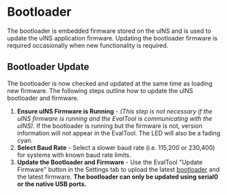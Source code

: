 # Bootloader

The bootloader is embedded firmware stored on the uINS and is used to update the uINS application firmware.  Updating the bootloader firmware is required occasionally when new functionality is required.

## Bootloader Update

The bootloader is now checked and updated at the same time as loading new firmware. The following steps outline how to update the uINS bootloader and firmware.

1. **Ensure uINS Firmware is Running** - *(This step is not necessary if the uINS firmware is running and the EvalTool is communicating with the uINS)*. If the bootloader is running but the firmware is not, version information will not appear in the EvalTool. The LED will also be a fading cyan.
2. **Select Baud Rate** - Select a slower baud rate (i.e. 115,200 or 230,400) for systems with known baud rate limits. 
3. **Update the Bootloader and Firmware** - Use the EvalTool "Update Firmware" button in the Settings tab to upload the latest [bootloader](https://github.com/inertialsense/InertialSenseSDK/releases/tag/bootloader) and the latest firmware. **The bootloader can only be updated using serial0 or the native USB ports.**

